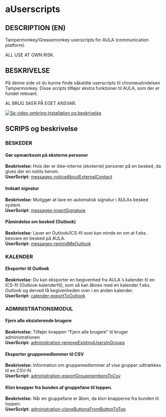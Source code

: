 # aUserscripts
## DESCRIPTION (EN) 
Tampermonkey/Greasemonkey userscripts for AULA (communication platform). 

ALL USE AT OWN RISK.

## BESKRIVELSE 
På denne side vil du kunne finde såkaldte userscripts til chromeudvidelsen Tampermonkey. Disse scripts tilføjer ekstra funktioner til AULA, som der er fundet relevant. 

AL BRUG SKER PÅ EGET ANSVAR.

[![Se video omkring installation og beskrivelse](https://img.youtube.com/vi/wlWDKZit988/hqdefault.jpg)](https://youtu.be/wlWDKZit988)


## SCRIPS og beskrivelse

### BESKEDER
#### Gør opmærksom på eksterne personer
**Beskrivelse:** Hvis der er ikke-interne (eksterne) personer på en besked, da gives der en notits herom.<br>
**UserScript:** [messages-noticeAboutExternalContact](https://github.com/froksen/aUserscripts/raw/main/messages-noticeAboutExternalContact/messages-noticeAboutExternalContact.user.js)

#### Indsæt signatur 
**Beskrivelse:** Muliggør at lave en automatisk signatur i AULAs besked system.<br>
**UserScript:** [messages-insertSignature](https://github.com/froksen/aUserscripts/raw/main/messages-insertSignature/messages-insertSignature.user.js)

#### Påmindelse om besked (Outlook)
**Beskrivelse:** Laver en Outlook/ICS-fil som kan minde en om at f.eks. besvare en besked på AULA.<br>
**UserScript:** [messages-remindMeOutlook](https://github.com/froksen/aUserscripts/raw/main/messages-remindMeOutlook/messages-remindMeOutlook.user.js)

### KALENDER
#### Eksporter til Outlook
**Beskrivelse:** Du kan eksporter en begivenhed fra AULA´s kalender til en ICS-fil (Outlook-kalenderfil), som så kan åbnes med en kalender f.eks. Outlook og derved få begivenheden over i en anden kalender.<br>
**UserScript:** [calender-exportToOutlook](https://github.com/froksen/aUserscripts/raw/main/calender-exportToOutlook/calendar-exportToOutlook.user.js)

### ADMINISTRATIONSMODUL
#### Fjern alle eksisterende brugere
**Beskrivelse:** Tilføjer knappen "Fjern alle brugere" til bruger administrationen<br>
**UserScript:** [administration-removeExistingUsersInGroups](https://github.com/froksen/aUserscripts/raw/main/administration-removeExistingUsersInGroups/administration-removeExistingUsersInGroups.user.js)

#### Eksporter gruppemedlemmer til CSV
**Beskrivelse:** Information om gruppemedlemmer af vise grupper udtrækkes til en CSV-fil.<br>
**UserScript:** [administration-exportGroupmembersToCsv](https://github.com/froksen/aUserscripts/raw/main/administration-exportGroupmembersToCsv/administration-exportGroupmembersToCsv.user.js)

#### Klon knapper fra bunden af gruppefane til toppen.
**Beskrivelse:** Når en gruppefane er åben, da klon knapperne fra bunden til toppen.<br>
**UserScript:** [administration-cloneButtonsFromButtonToTop](https://github.com/froksen/aUserscripts/raw/main/administration-cloneButtonsFromButtonToTop/administration-cloneButtonsFromButtonToTop.user.js)
